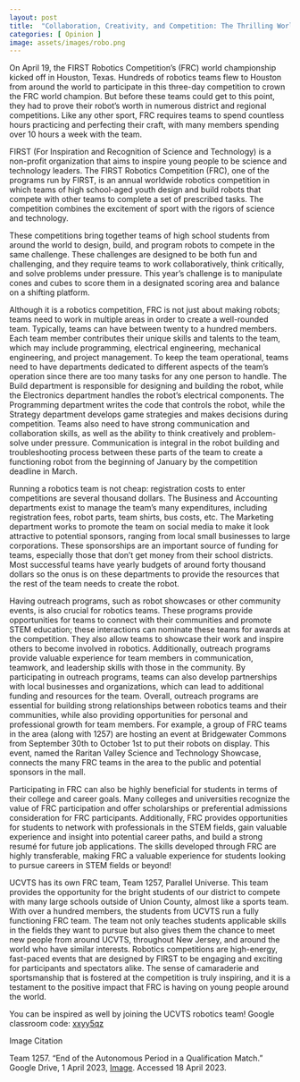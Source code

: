 ```yaml
---
layout: post
title:  "Collaboration, Creativity, and Competition: The Thrilling World of the FIRST Robotics Competition"
categories: [ Opinion ]
image: assets/images/robo.png
---
```

On April 19, the FIRST Robotics Competition’s (FRC) world championship kicked off in Houston, Texas. Hundreds of robotics teams flew to Houston from around the world to participate in this three-day competition to crown the FRC world champion. But before these teams could get to this point, they had to prove their robot’s worth in numerous district and regional competitions. Like any other sport, FRC requires teams to spend countless hours practicing and perfecting their craft, with many members spending over 10 hours a week with the team.

FIRST (For Inspiration and Recognition of Science and Technology) is a non-profit organization that aims to inspire young people to be science and technology leaders. The FIRST Robotics Competition (FRC), one of the programs run by FIRST, is an annual worldwide robotics competition in which teams of high school-aged youth design and build robots that compete with other teams to complete a set of prescribed tasks. The competition combines the excitement of sport with the rigors of science and technology.

These competitions bring  together teams of high school students from around the world to design, build, and program robots to compete in the same challenge. These challenges are designed to be both fun and challenging, and they require teams to work collaboratively, think critically, and solve problems under pressure. This year’s challenge is to manipulate cones and cubes to score them in a designated scoring area and balance on a shifting platform. 

Although it is a robotics competition, FRC is not just about making robots; teams need to work in multiple areas in order to create a well-rounded team. Typically, teams can have between twenty to a hundred members. Each team member contributes their unique skills and talents to the team, which may include programming, electrical engineering, mechanical engineering, and project management. To keep the team operational, teams need to have departments dedicated to different aspects of the team’s operation since there are too many tasks for any one person to handle. The Build department is responsible for designing and building the robot, while the Electronics department handles the robot’s electrical components. The Programming department writes the code that controls the robot, while the Strategy department develops game strategies and makes decisions during competition. Teams also need to have strong communication and collaboration skills, as well as the ability to think creatively and problem-solve under pressure. Communication is integral in the robot building and troubleshooting process between these parts of the team to create a functioning robot from the beginning of January by the competition deadline in March. 

Running a robotics team is not cheap: registration costs to enter competitions are several thousand dollars. The Business and Accounting departments exist to manage the team’s many expenditures, including registration fees, robot parts, team shirts, bus costs, etc. The Marketing department works to promote the team on social media to make it look attractive to potential sponsors, ranging from local small businesses to large corporations. These sponsorships are an important source of funding for teams, especially those that don’t get money from their school districts. Most successful teams have yearly budgets of around forty thousand dollars so the onus is on these departments to provide the resources that the rest of the team needs to create the robot. 

Having outreach programs, such as robot showcases or other community events, is also crucial for robotics teams. These programs provide opportunities for teams to connect with their communities and promote STEM education; these interactions can nominate these teams for awards at the competition. They also allow teams to showcase their work and inspire others to become involved in robotics. Additionally, outreach programs provide valuable experience for team members in communication, teamwork, and leadership skills with those in the community. By participating in outreach programs, teams can also develop partnerships with local businesses and organizations, which can lead to additional funding and resources for the team. Overall, outreach programs are essential for building strong relationships between robotics teams and their communities, while also providing opportunities for personal and professional growth for team members. For example, a group of FRC teams in the area (along with 1257) are hosting an event at Bridgewater Commons from September 30th to October 1st to put their robots on display. This event, named the Raritan Valley Science and Technology Showcase, connects the many FRC teams in the area to the public and potential sponsors in the mall.


Participating in FRC can also be highly beneficial for students in terms of their college and career goals. Many colleges and universities recognize the value of FRC participation and offer scholarships or preferential admissions consideration for FRC participants. Additionally, FRC provides opportunities for students to network with professionals in the STEM fields, gain valuable experience and insight into potential career paths, and build a strong resumé for future job applications. The skills developed through FRC are highly transferable, making FRC a valuable experience for students looking to pursue careers in STEM fields or beyond!

UCVTS has its own FRC team, Team 1257, Parallel Universe. This team provides the opportunity for the bright students of our district to compete with many large schools outside of Union County, almost like a sports team. With over a hundred members, the students from UCVTS run a fully functioning FRC team. The team not only teaches students applicable skills in the fields they want to pursue but also gives them the chance to meet new people from around UCVTS, throughout New Jersey, and around the world who have similar interests. Robotics competitions are high-energy, fast-paced events that are designed by FIRST to be engaging and exciting for participants and spectators alike. The sense of camaraderie and sportsmanship that is fostered at the competition is truly inspiring, and it is a testament to the positive impact that FRC is having on young people around the world. 

You can be inspired as well by joining the UCVTS robotics team! 
Google classroom code: [xxyy5qz](https://classroom.google.com/c/NTI3MzgyMjY3Njcw?cjc=xxyy5qz)

Image Citation

Team 1257. “End of the Autonomous Period in a Qualification Match.” Google Drive, 1 April 2023, [Image](https://drive.google.com/file/d/1drRAt5eendbfm3UKXmxzkPCIptsUVWIB/view?usp=sharing). Accessed 18 April 2023.
